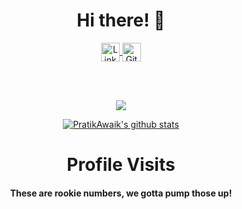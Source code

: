 <h1 align="center">Hi there! 👋</h1>

<p align="center">
  <a href="https://www.linkedin.com/in/pratikawaik/"> 
    <img align="center" alt="Linkedin" width="30px" src="https://img.icons8.com/color/48/000000/linkedin.png" />
  </a>
  <a href="https://github.com/PratikAwaik">
    <img align="center" alt="Github" width="30px" src="https://github.com/fluidicon.png" />
  </a>
</p>

<br/>
<br/>
<p align="center">
  <a href="https://github.com/PratikAwaik" class="rich-diff-level-one">
    <img align="center" src="https://github-readme-stats.vercel.app/api/top-langs/?username=PratikAwaik&theme=dark">
  </a>
</p>

<p align="center">
  <a href="https://github.com/PratikAwaik" class="rich-diff-level-one">
    <img align="center" src="https://github-readme-stats.vercel.app/api?username=PratikAwaik&count_private=true&show_icons=true&theme=dark&line_height=27" alt="PratikAwaik's github stats"/>
  </a>
</p>

<h1 align="center">Profile Visits</h1>
<h4 align="center">These are rookie numbers, we gotta pump those up!</h4>

<p align="center">
  <img src="https://profile-counter.glitch.me/PratikAwaik/count.svg" alt="" />
</p>



<!--
**Yug34/Yug34** is a ✨ _special_ ✨ repository because its `README.md` (this file) appears on your GitHub profile.
Here are some ideas to get you started:
- 🔭 I’m currently working on ...
- 🌱 I’m currently learning ...
- 👯 I’m looking to collaborate on ...
- 🤔 I’m looking for help with ...
- 💬 Ask me about ...
- 📫 How to reach me: ...
- 😄 Pronouns: ...
- ⚡ Fun fact: ...
-->
